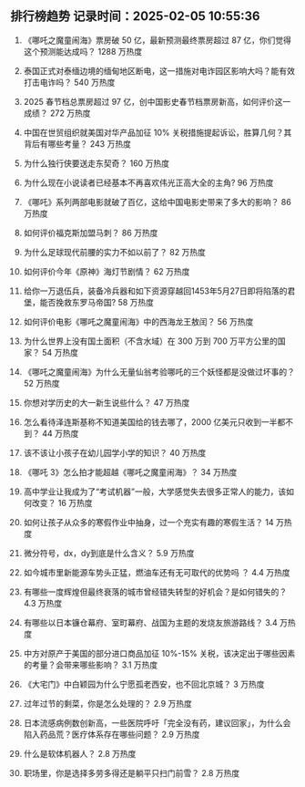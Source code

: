 
## 排行榜趋势 记录时间：2025-02-05 10:55:36
  
  1. 《哪吒之魔童闹海》票房破 50 亿，最新预测最终票房超过 87 亿，你们觉得这个预测能达成吗？ 1288 万热度
    
  2. 泰国正式对泰缅边境的缅甸地区断电，这一措施对电诈园区影响大吗？能有效打击电诈吗？ 540 万热度
    
  3. 2025 春节档总票房超过 97 亿，创中国影史春节档票房新高，如何评价这一成绩？ 272 万热度
    
  4. 中国在世贸组织就美国对华产品加征 10% 关税措施提起诉讼，胜算几何？其背后有哪些考量？ 243 万热度
    
  5. 为什么独行侠要送走东契奇？ 160 万热度
    
  6. 为什么现在小说读者已经基本不再喜欢伟光正高大全的主角? 96 万热度
    
  7. 《哪吒》系列两部电影就破了百亿，这给中国电影史带来了多大的影响？ 86 万热度
    
  8. 如何评价福克斯加盟马刺？ 86 万热度
    
  9. 为什么足球现代前腰的实力不如以前了？ 82 万热度
    
  10. 如何评价今年《原神》海灯节剧情？ 62 万热度
    
  11. 给你一万退伍兵，装备冷兵器和如下资源穿越回1453年5月27日即将陷落的君堡，能否挽救东罗马帝国? 58 万热度
    
  12. 如何评价电影《哪吒之魔童闹海》中的西海龙王敖闰？ 56 万热度
    
  13. 为什么世界上没有国土面积（不含水域）在 300 万到 700 万平方公里的国家？ 54 万热度
    
  14. 《哪吒之魔童闹海》为什么无量仙翁考验哪吒的三个妖怪都是没做过坏事的？ 52 万热度
    
  15. 你想对学历史的大一新生说些什么？ 47 万热度
    
  16. 怎么看待泽连斯基称不知道美国给的钱去哪了，2000 亿美元只收到一半都不到？ 44 万热度
    
  17. 该不该让小孩子在幼儿园学小学的知识？ 40 万热度
    
  18. 《哪吒 3》怎么拍才能超越《哪吒之魔童闹海》？ 34 万热度
    
  19. 高中学业让我成为了“考试机器”一般，大学感觉失去很多正常人的能力，该如何改变？ 16 万热度
    
  20. 如何让孩子从众多的寒假作业中抽身，过一个充实有趣的寒假生活？ 14 万热度
    
  21. 微分符号，dx，dy到底是什么含义？ 5.9 万热度
    
  22. 如今城市里新能源车势头正猛，燃油车还有无可取代的优势吗 ？ 4.4 万热度
    
  23. 有哪些一度辉煌但最终衰落的城市曾经错失转型的好机会？是如何错失的？ 4.3 万热度
    
  24. 有哪些以日本镰仓幕府、室町幕府、战国为主题的发烧友旅游路线？ 3.4 万热度
    
  25. 中方对原产于美国的部分进口商品加征 10%-15% 关税，该决定出于哪些因素的考量？会带来哪些影响？ 3.1 万热度
    
  26. 《大宅门》中白颖园为什么宁愿孤老西安，也不回北京城？ 3 万热度
    
  27. 过年过节的剩菜，你是怎么处理的？ 2.9 万热度
    
  28. 日本流感病例数创新高，一些医院呼吁「完全没有药，建议回家」，为什么会陷入药品荒？医疗体系存在哪些问题？ 2.9 万热度
    
  29. 什么是软体机器人？ 2.8 万热度
    
  30. 职场里，你是选择多劳多得还是躺平只扫门前雪？ 2.8 万热度
    